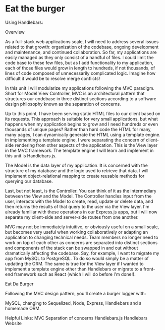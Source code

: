 # Eat the burger

Using Handlebars:

Overview

As a full-stack web applications scale, I will need to address several issues related to that growth: organization of the codebase, ongoing development and maintenance, and continued collaboration. So far, my applications are easily managed as they only consist of a handful of files. I could limit the code base to these few files, but as I add functionality to my application, each of those files would grow in length to hundreds, if not thousands, of lines of code composed of unnecessarily complicated logic. Imagine how difficult it would be to resolve merge conflicts!

In this unit I will modularize my applications following the MVC paradigm. Short for Model View Controller, MVC is an architectural pattern that structures our codebase in three distinct sections according to a software design philosophy known as the separation of concerns.

Up to this point, I have been serving static HTML files to our client based on its requests. This approach is suitable for very small applications, but what happens when my application begins to grow and I need hundreds or even thousands of unique pages? Rather than hard code the HTML for many, many pages, I can dynamically generate the HTML using a template engine. In implementing a template engine, I were separating the concern of client-side rendering from other aspects of the application. This is the View layer in the MVC framework. The template engine I will learn and implement in this unit is Handlebars.js.

The Model is the data layer of my application. It is concerned with the structure of my database and the logic used to retrieve that data. I will implement object-relational mapping to create reusable methods for querying our database.

Last, but not least, is the Controller.  You can think of it as the intermediary between the View and the Model. The Controller handles input from the user, interacts with the Model to create, read, update or delete data, and then returns the results of that query to the user via the View layer. I'm already familiar with these operations in our Express.js apps, but I will now separate my client-side and server-side routes from one another.

MVC may not be immediately intuitive, or obviously useful on a small scale, but becomes very useful when working collaboratively or adapting an application to changing technical needs. Team members no longer need to work on top of each other as concerns are separated into distinct sections and components of the stack can be swapped in and out without dramatically affecting the codebase. Say, for example, I want to migrate my app from MySQL to PostgreSQL. To do so would simply be a matter of updating the ORM. The same is true for the View layer if I wanted to implement a template engine other than Handlebars or migrate to a front-end framework such as React (which I will do before I'm done!).


Eat Da Burger

Following the MVC design pattern, you'll create a burger logger with:

MySQL, changing to Sequelized, Node, Express, Handlebars and a homemade ORM.

Helpful Links:
MVC
Separation of concerns
Handlebars.js
Handlebars Website
